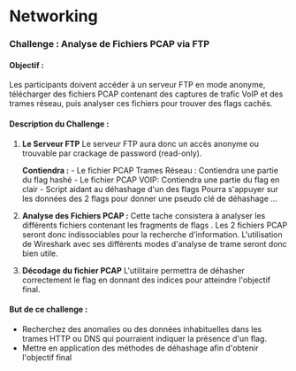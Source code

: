 # Networking
### Challenge : Analyse de Fichiers PCAP via FTP

#### **Objectif :**
Les participants doivent accéder à un serveur FTP en mode anonyme, télécharger des fichiers PCAP contenant des captures de trafic VoIP et des trames réseau, puis analyser ces fichiers pour trouver des flags cachés.

#### **Description du Challenge :**

1. **Le Serveur FTP**
        Le serveur FTP aura donc un accès anonyme ou trouvable par crackage de password (read-only).

    **Contiendra :**
        - Le fichier PCAP Trames Réseau :
            Contiendra une partie du flag hashé 
        - Le fichier PCAP VOIP:
           Contiendra une partie du flag en clair 
        - Script aidant au déhashage d'un des flags
            Pourra s'appuyer sur les données des 2 flags pour donner une pseudo clé de déhashage ...

3. **Analyse des Fichiers PCAP :**
        Cette tache consistera à analyser les différents fichiers contenant les fragments de flags .
        Les 2 fichiers PCAP seront donc indissociables pour la recherche d'information.
        L'utilisation de Wireshark avec ses différents modes d'analyse de trame seront donc bien utile.

5. **Décodage du fichier PCAP**
        L'utilitaire permettra de déhasher correctement le flag en donnant des indices pour atteindre l'objectif final.

#### **But de ce challenge** :
  - Recherchez des anomalies ou des données inhabituelles dans les trames HTTP ou DNS qui pourraient indiquer la présence d'un flag.
  - Mettre en application des méthodes de déhashage afin d'obtenir l'objectif final
